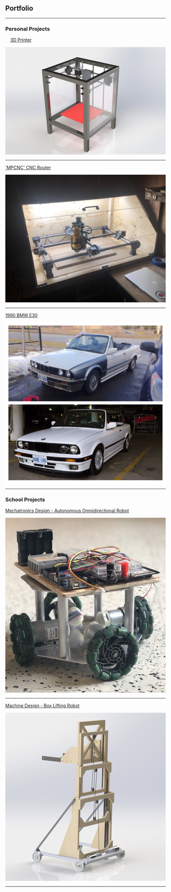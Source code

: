 ## Portfolio

---

### Personal Projects 

&nbsp;&nbsp;&nbsp; [3D Printer](/sample_page)

[<img src="images/Render.JPG?raw=true"/>](/sample_page)

---

  ['MPCNC' CNC Router](/CNC)

[<img src="images/IMG_3746.JPG?raw=true"/>](/CNC)

---
  [1990 BMW E30](/E30)

[<img src="images/IMG_9376.JPG?raw=true"/>](/E30)

---

### School Projects

  [Mechatronics Design - Autonomous Omnidirectional Robot](http://example.com/)

<img src="images/IMG_2974.jpg?raw=true"/>

---

  [Machine Design - Box Lifting Robot](http://example.com/)

<img src="images/Render w pulley 2.JPG?raw=true"/>


---




